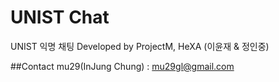 # UNIST Chat
UNIST 익명 채팅
Developed by ProjectM, HeXA (이윤재 & 정인중)

##Contact
mu29(InJung Chung) : mu29gl@gmail.com